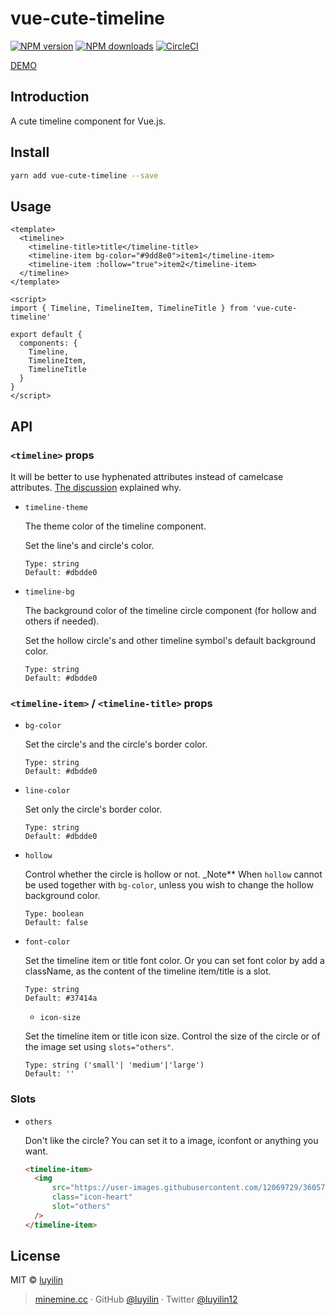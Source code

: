 # vue-cute-timeline

[![NPM version](https://img.shields.io/npm/v/vue-cute-timeline.svg?style=flat)](https://npmjs.com/package/vue-cute-timeline) [![NPM downloads](https://img.shields.io/npm/dm/vue-cute-timeline.svg?style=flat)](https://npmjs.com/package/vue-cute-timeline) [![CircleCI](https://circleci.com/gh/luyilin/vue-cute-timeline/tree/master.svg?style=shield)](https://circleci.com/gh/luyilin/vue-cute-timeline/tree/master)

[DEMO](https://vue-cute-timeline.netlify.com/)

## Introduction

A cute timeline component for Vue.js.

## Install

```bash
yarn add vue-cute-timeline --save
```

## Usage

```vue
<template>
  <timeline>
    <timeline-title>title</timeline-title>
    <timeline-item bg-color="#9dd8e0">item1</timeline-item>
    <timeline-item :hollow="true">item2</timeline-item>
  </timeline>
</template>

<script>
import { Timeline, TimelineItem, TimelineTitle } from 'vue-cute-timeline'

export default {
  components: {
    Timeline,
    TimelineItem,
    TimelineTitle
  }
}
</script>
```
## API

### `<timeline>` props

It will be better to use hyphenated attributes instead of camelcase attributes. [The discussion](https://stackoverflow.com/questions/1696864/naming-class-and-id-html-attributes-dashes-vs-underlines) explained why. 

- `timeline-theme`

  The theme color of the timeline component.

  Set the line's and circle's color.

  ```
  Type: string
  Default: #dbdde0
  ```

- `timeline-bg`

  The background color of the timeline circle component (for hollow and others if needed).

  Set the hollow circle's and other timeline symbol's default background color.

  ```
  Type: string
  Default: #dbdde0
  ```

### `<timeline-item>` / `<timeline-title>` props

- `bg-color`

  Set the circle's and the circle's border color.

  ```
  Type: string
  Default: #dbdde0
  ```

- `line-color`

  Set only the circle's border color.

  ```
  Type: string
  Default: #dbdde0
  ```

- `hollow`

  Control whether the circle is hollow or not.
  _Note** When `hollow` cannot be used together with `bg-color`, unless you wish to change the hollow background color.

  ```
  Type: boolean
  Default: false
  ```
- `font-color`

  Set the timeline item or title font color.
  Or you can set font color by add a className, as the content of the timeline item/title is a slot.

  ```
  Type: string
  Default: #37414a
  ```

  - `icon-size`

  Set the timeline item or title icon size.
  Control the size of the circle or of the image set using `slots="others"`.

  ```
  Type: string ('small'| 'medium'|'large')
  Default: ''
  ```


### Slots

- `others`

  Don't like the circle? You can set it to a image, iconfont or anything you want.

  ```html
  <timeline-item>
    <img
        src="https://user-images.githubusercontent.com/12069729/36057805-80cfc3d2-0e4e-11e8-8851-6fda091ff389.png"
        class="icon-heart"
        slot="others"
    />
  </timeline-item>
  ```

## License

MIT &copy; [luyilin](https://github.com/luyilin)

> [minemine.cc](https://minemine.cc) · GitHub [@luyilin](https://github.com/luyilin) · Twitter [@luyilin12](https://twitter.com/luyilin12)
